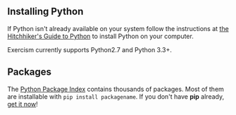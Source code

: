 ## Installing Python

If Python isn't already available on your system follow the instructions at [the Hitchhiker's Guide to Python](http://docs.python-guide.org/en/latest/starting/installation/) to install Python on your computer.

Exercism currently supports Python2.7 and Python 3.3+.

## Packages

The [Python Package Index](https://pypi.python.org/pypi) contains thousands of packages.
Most of them are installable with `pip install packagename`.
If you don't have __pip__ already, [get it now](https://pip.pypa.io/en/latest/installing.html)!
